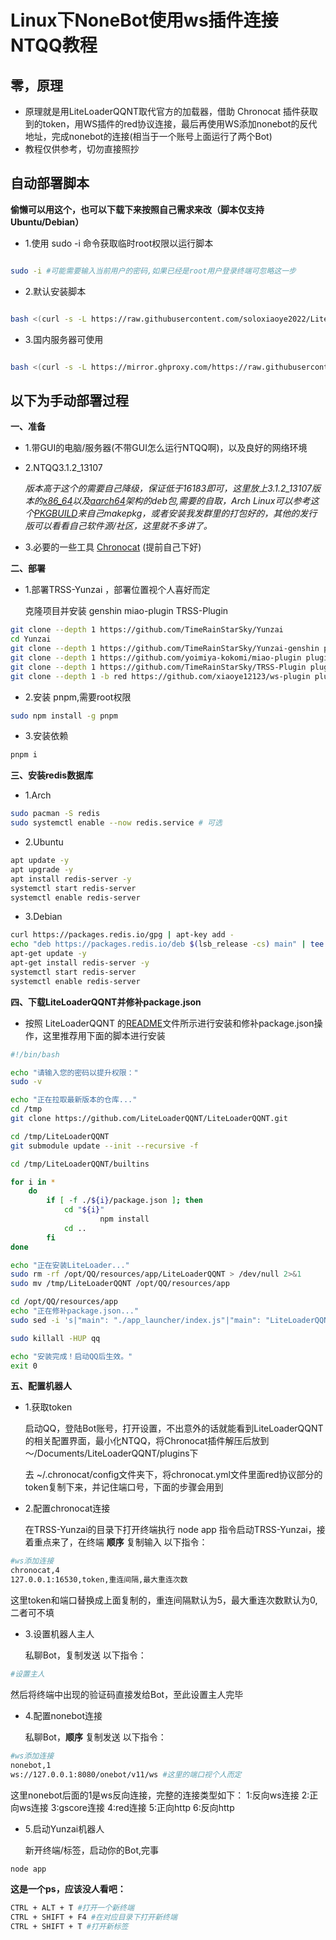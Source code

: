 # Linux下NoneBot使用ws插件连接NTQQ教程

## 零，原理
* 原理就是用LiteLoaderQQNT取代官方的加载器，借助 Chronocat 插件获取到的token，用WS插件的red协议连接，最后再使用WS添加nonebot的反代地址，完成nonebot的连接(相当于一个账号上面运行了两个Bot)
* 教程仅供参考，切勿直接照抄

## 自动部署脚本

**偷懒可以用这个，也可以下载下来按照自己需求来改（脚本仅支持Ubuntu/Debian）**

* 1.使用 sudo -i 命令获取临时root权限以运行脚本
  
```bash

sudo -i #可能需要输入当前用户的密码,如果已经是root用户登录终端可忽略这一步

```

* 2.默认安装脚本
  
```bash

bash <(curl -s -L https://raw.githubusercontent.com/soloxiaoye2022/LiteLoaderQQNT-for-Linux-depoly/main/install_liteloader_qqnt_linux.sh)

```

* 3.国内服务器可使用

```bash

bash <(curl -s -L https://mirror.ghproxy.com/https://raw.githubusercontent.com/soloxiaoye2022/LiteLoaderQQNT-for-Linux-depoly/main/install_liteloader_qqnt_linux.sh)

```

## 以下为手动部署过程

**一、准备**
* 1.带GUI的电脑/服务器(不带GUI怎么运行NTQQ啊)，以及良好的网络环境
* 2.NTQQ3.1.2_13107
  
   *版本高于这个的需要自己降级，保证低于16183即可，这里放上3.1.2_13107版本的[x86_64](https://dldir1.qq.com/qqfile/qq/QQNT/ad5b5393/linuxqq_3.1.2-13107_amd64.deb)以及[aarch64](https://dldir1.qq.com/qqfile/qq/QQNT/ad5b5393/linuxqq_3.1.2-13107_arm64.deb)架构的deb包,需要的自取，Arch Linux可以参考这个[PKGBUILD](https://aur.archlinux.org/cgit/aur.git/tree/PKGBUILD?h=linuxqq&id=f7644776ee62fa20e5eb30d0b1ba832513c77793)来自己makepkg，或者安装我发群里的打包好的，其他的发行版可以看看自己软件源/社区，这里就不多讲了。*
* 3.必要的一些工具
[Chronocat](https://mirror.ghproxy.com/https://github.com/soloxiaoye2022/LiteLoaderQQNT-for-Linux-depoly/raw/main/LiteLoaderQQNT-Plugin-Chronocat.tar.gz) (提前自己下好)


**二、部署**
* 1.部署TRSS-Yunzai ，部署位置视个人喜好而定
  
  克隆项目并安装 genshin miao-plugin TRSS-Plugin
```bash
git clone --depth 1 https://github.com/TimeRainStarSky/Yunzai
cd Yunzai
git clone --depth 1 https://github.com/TimeRainStarSky/Yunzai-genshin plugins/genshin
git clone --depth 1 https://github.com/yoimiya-kokomi/miao-plugin plugins/miao-plugin
git clone --depth 1 https://github.com/TimeRainStarSky/TRSS-Plugin plugins/TRSS-Plugin 
git clone --depth 1 -b red https://github.com/xiaoye12123/ws-plugin plugins/ws-plugin
```
* 2.安装 pnpm,需要root权限
```bash
sudo npm install -g pnpm
```

* 3.安装依赖
```bash
pnpm i
```

**三、安装redis数据库**
* 1.Arch
```bash
sudo pacman -S redis
sudo systemctl enable --now redis.service # 可选
```
* 2.Ubuntu
```bash
apt update -y
apt upgrade -y
apt install redis-server -y
systemctl start redis-server
systemctl enable redis-server
```
* 3.Debian
```bash
curl https://packages.redis.io/gpg | apt-key add -
echo "deb https://packages.redis.io/deb $(lsb_release -cs) main" | tee /etc/apt/sources.list.d/redis.list
apt-get update -y 
apt-get install redis-server -y
systemctl start redis-server
systemctl enable redis-server
```

**四、下载LiteLoaderQQNT并修补package.json**

* 按照 LiteLoaderQQNT 的[README](https://github.com/LiteLoaderQQNT/LiteLoaderQQNT/blob/main/README.md)文件所示进行安装和修补package.json操作，这里推荐用下面的脚本进行安装
```bash
#!/bin/bash

echo "请输入您的密码以提升权限："
sudo -v

echo "正在拉取最新版本的仓库..."
cd /tmp
git clone https://github.com/LiteLoaderQQNT/LiteLoaderQQNT.git

cd /tmp/LiteLoaderQQNT
git submodule update --init --recursive -f

cd /tmp/LiteLoaderQQNT/builtins

for i in *
	do
		if [ -f ./${i}/package.json ]; then
			cd "${i}"
                	npm install
			cd ..
		fi
done

echo "正在安装LiteLoader..."
sudo rm -rf /opt/QQ/resources/app/LiteLoaderQQNT > /dev/null 2>&1
sudo mv /tmp/LiteLoaderQQNT /opt/QQ/resources/app

cd /opt/QQ/resources/app
echo "正在修补package.json..."
sudo sed -i 's|"main": "./app_launcher/index.js"|"main": "LiteLoaderQQNT"|' package.json

sudo killall -HUP qq

echo "安装完成！启动QQ后生效。"
exit 0
```

**五、配置机器人**
* 1.获取token
  
  启动QQ，登陆Bot账号，打开设置，不出意外的话就能看到LiteLoaderQQNT的相关配置界面，最小化NTQQ，将Chronocat插件解压后放到
  ～/Documents/LiteLoaderQQNT/plugins下

  去 ~/.chronocat/config文件夹下，将chronocat.yml文件里面red协议部分的token复制下来，并记住端口号，下面的步骤会用到

* 2.配置chronocat连接
  
  在TRSS-Yunzai的目录下打开终端执行 node app 指令启动TRSS-Yunzai，接着重点来了，在终端 **顺序** 复制输入 以下指令：
```bash
#ws添加连接 
chronocat,4
127.0.0.1:16530,token,重连间隔,最大重连次数
```
  
  这里token和端口替换成上面复制的，重连间隔默认为5，最大重连次数默认为0,二者可不填

* 3.设置机器人主人
  
  私聊Bot，复制发送 以下指令：
```bash
#设置主人
```
  
  然后将终端中出现的验证码直接发给Bot，至此设置主人完毕




* 4.配置nonebot连接
  
  私聊Bot，**顺序** 复制发送 以下指令：
```bash
#ws添加连接
nonebot,1
ws://127.0.0.1:8080/onebot/v11/ws #这里的端口视个人而定
```
  
  这里nonebot后面的1是ws反向连接，完整的连接类型如下：
  1:反向ws连接 2:正向ws连接 3:gscore连接 4:red连接 5:正向http 6:反向http

* 5.启动Yunzai机器人

  新开终端/标签，启动你的Bot,完事
```bash
node app
```


**这是一个ps，应该没人看吧：**
```bash
CTRL + ALT + T #打开一个新终端
CTRL + SHIFT + F4 #在对应目录下打开新终端
CTRL + SHIFT + T #打开新标签
```
